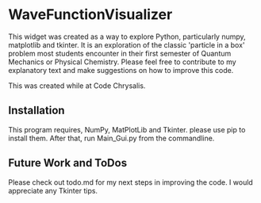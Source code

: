 # WaveFunctionVisualizer
This widget was created as a way to explore Python, particularly numpy, matplotlib and tkinter. It is an exploration of the classic 'particle in a box' problem most students encounter in their first semester of Quantum Mechanics or Physical Chemistry. Please feel free to contribute to my explanatory text and make suggestions on how to improve this code.

This was created while at Code Chrysalis.

## Installation
This program requires, NumPy, MatPlotLib and Tkinter. please use pip to install them. After that, run Main_Gui.py from the commandline. 

## Future Work and ToDos
Please check out todo.md for my next steps in improving the code. I would appreciate any Tkinter tips.